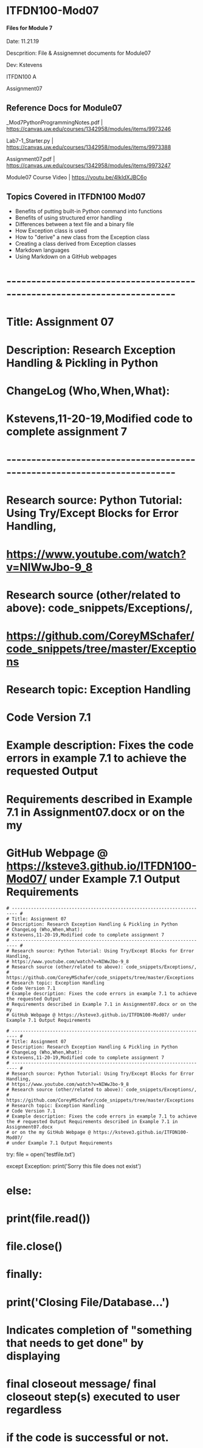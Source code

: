 # ITFDN100-Mod07
 #### Files for Module 7

 Date: 11.21.19
 
 Descprition: File & Assignemnet documents for Module07
 
 Dev: Kstevens
 
 ITFDN100 A
 
 Assignment07
 
## Reference Docs for Module07
 
 _Mod7PythonProgrammingNotes.pdf | https://canvas.uw.edu/courses/1342958/modules/items/9973246
 
 Lab7-1_Starter.py | https://canvas.uw.edu/courses/1342958/modules/items/9973388
 
 Assignment07.pdf | https://canvas.uw.edu/courses/1342958/modules/items/9973247
 
 Module07 Course Video  | https://youtu.be/4IkIdXJBC6o
 


## Topics Covered in ITFDN100 Mod07

- Benefits of putting built-in Python command into functions
- Benefits of using structured error handling
- Differences between a text file and a binary file
- How Exception class is used
- How to "derive" a new class from the Exception class
- Creating a class derived from Exception classes
- Markdown languages
- Using Markdown on a GitHub webpages

# ------------------------------------------------------------------------ #
# Title: Assignment 07
# Description: Research Exception Handling & Pickling in Python
# ChangeLog (Who,When,What):
# Kstevens,11-20-19,Modified code to complete assignment 7
# ------------------------------------------------------------------------ #
# Research source: Python Tutorial: Using Try/Except Blocks for Error Handling,
# https://www.youtube.com/watch?v=NIWwJbo-9_8
# Research source (other/related to above): code_snippets/Exceptions/,
# https://github.com/CoreyMSchafer/code_snippets/tree/master/Exceptions
# Research topic: Exception Handling
# Code Version 7.1
# Example description: Fixes the code errors in example 7.1 to achieve the requested Output
# Requirements described in Example 7.1 in Assignment07.docx or on the my
# GitHub Webpage @ https://ksteve3.github.io/ITFDN100-Mod07/ under Example 7.1 Output Requirements

```
# ------------------------------------------------------------------------ #
# Title: Assignment 07
# Description: Research Exception Handling & Pickling in Python
# ChangeLog (Who,When,What):
# Kstevens,11-20-19,Modified code to complete assignment 7
# ------------------------------------------------------------------------ #
# Research source: Python Tutorial: Using Try/Except Blocks for Error Handling,
# https://www.youtube.com/watch?v=NIWwJbo-9_8
# Research source (other/related to above): code_snippets/Exceptions/,
# https://github.com/CoreyMSchafer/code_snippets/tree/master/Exceptions
# Research topic: Exception Handling
# Code Version 7.1
# Example description: Fixes the code errors in example 7.1 to achieve the requested Output
# Requirements described in Example 7.1 in Assignment07.docx or on the my
# GitHub Webpage @ https://ksteve3.github.io/ITFDN100-Mod07/ under Example 7.1 Output Requirements

# ------------------------------------------------------------------------ #
# Title: Assignment 07
# Description: Research Exception Handling & Pickling in Python
# ChangeLog (Who,When,What):
# Kstevens,11-20-19,Modified code to complete assignment 7
# ------------------------------------------------------------------------ #
# Research source: Python Tutorial: Using Try/Except Blocks for Error Handling,
# https://www.youtube.com/watch?v=NIWwJbo-9_8
# Research source (other/related to above): code_snippets/Exceptions/,
# https://github.com/CoreyMSchafer/code_snippets/tree/master/Exceptions
# Research topic: Exception Handling
# Code Version 7.1
# Example description: Fixes the code errors in example 7.1 to achieve the # requested Output Requirements described in Example 7.1 in Assignment07.docx
# or on the my GitHub Webpage @ https://ksteve3.github.io/ITFDN100-Mod07/ 
# under Example 7.1 Output Requirements

```
try:
    file = open('testfile.txt')

except Exception:
    print('Sorry this file does not exist')

# else:
#     print(file.read())
#     file.close()
#
# finally:
#     print('Closing File/Database...')  
# Indicates completion of "something that needs to get done" by displaying
# final closeout message/ final closeout step(s) executed to user regardless
# if the code is successful or not.
```
